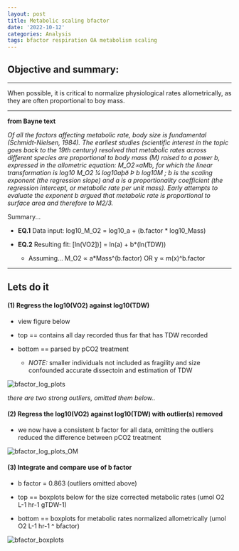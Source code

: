 ```yaml
---
layout: post
title: Metabolic scaling bfactor
date: '2022-10-12'
categories: Analysis
tags: bfactor respiration OA metabolism scaling
---
```


## Objective and summary:
----------
When possible, it is critical to normalize physiological rates allometrically, as they are often proportional to boy mass.

---

**from Bayne text**

*Of all the factors affecting metabolic rate, body size is fundamental (Schmidt-Nielsen, 1984). The earliest studies (scientific interest in the topic goes back to the 19th century) resolved that metabolic rates across different species are
proportional to body mass (M) raised to a power b, expressed in the allometric equation: M_O2∝aMb, for which the linear transformation is log10 M_O2 1⁄4 log10aþð Þ b log10M ; b is the scaling exponent (the regression slope) and a is a proportionality coefficient (the regression intercept, or metabolic rate per unit mass). Early attempts to evaluate the exponent b argued that metabolic rate is proportional to surface area and therefore to M2/3.*

Summary...

* **EQ.1** Data input: log10_M_O2 = log10_a + (b.factor * log10_Mass)

* **EQ.2** Resulting fit: [ln(VO2])] = ln(a) + b*(ln(TDW))

  * Assuming... M_O2 ∝ a*Mass^(b.factor) OR y ∝ m(x)^b.factor

---

## Lets do it

#### (1) Regress the log10(VO2) against log10(TDW)

* view figure below

 * top == contains all day recorded thus far that has TDW recorded

 * bottom == parsed by pCO2 treatment

   * *NOTE:* smaller individuals not included as fragility and size confounded accurate dissectoin and estimation of TDW

![bfactor_log_plots](https://samgurr.github.io/SamJGurr_Lab_Notebook/images/MetScaling_bfactor_plots.jpg "process")

  *there are two strong outliers, omitted them below..*

#### (2) Regress the log10(VO2) against log10(TDW) **with outlier(s) removed**

* we now have a consistent b factor for all data, omitting the outliers reduced the difference between pCO2 treatment

![bfactor_log_plots_OM](https://samgurr.github.io/SamJGurr_Lab_Notebook/images/MetScaling_bfactor_plots_OM.jpg "process")

#### (3) Integrate and compare use of b factor

* b factor = 0.863 (outliers omitted above)

* top == boxplots below for the size corrected metabolic rates (umol O2 L-1 hr-1 gTDW-1)

* bottom == boxplots for metabolic rates normalized allometrically (umol O2 L-1 hr-1 ^ bfactor)


![bfactor_boxplots](https://samgurr.github.io/SamJGurr_Lab_Notebook/images/MetScaling_bfactor_BoxPlots.jpg "process")
